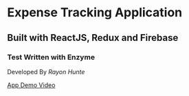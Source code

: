 # Expense Tracking Application

## Built with ReactJS, Redux and Firebase

### Test Written with Enzyme

Developed By *Rayon Hunte*

[App Demo Video](https://www.youtube.com/watch?v=7ytTy96wPAc&t=2s)